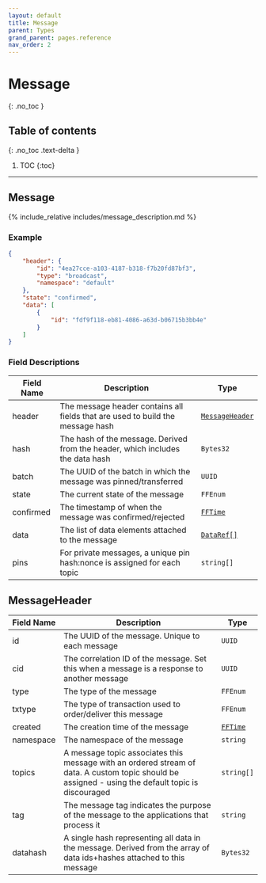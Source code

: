 ```yaml
---
layout: default
title: Message
parent: Types
grand_parent: pages.reference
nav_order: 2
---
```


# Message
{: .no_toc }

## Table of contents
{: .no_toc .text-delta }

1. TOC
{:toc}

---
## Message

{% include_relative includes/message_description.md %}

### Example

```json
{
    "header": {
        "id": "4ea27cce-a103-4187-b318-f7b20fd87bf3",
        "type": "broadcast",
        "namespace": "default"
    },
    "state": "confirmed",
    "data": [
        {
            "id": "fdf9f118-eb81-4086-a63d-b06715b3bb4e"
        }
    ]
}
```

### Field Descriptions

| Field Name | Description | Type |
|------------|-------------|------|
| header | The message header contains all fields that are used to build the message hash | [`MessageHeader`](#messageheader) |
| hash | The hash of the message. Derived from the header, which includes the data hash | `Bytes32` |
| batch | The UUID of the batch in which the message was pinned/transferred | `UUID` |
| state | The current state of the message | `FFEnum` |
| confirmed | The timestamp of when the message was confirmed/rejected | [`FFTime`](simpletypes#fftime) |
| data | The list of data elements attached to the message | [`DataRef[]`](dataref#dataref) |
| pins | For private messages, a unique pin hash:nonce is assigned for each topic | `string[]` |

## MessageHeader

| Field Name | Description | Type |
|------------|-------------|------|
| id | The UUID of the message. Unique to each message | `UUID` |
| cid | The correlation ID of the message. Set this when a message is a response to another message | `UUID` |
| type | The type of the message | `FFEnum` |
| txtype | The type of transaction used to order/deliver this message | `FFEnum` |
| created | The creation time of the message | [`FFTime`](simpletypes#fftime) |
| namespace | The namespace of the message | `string` |
| topics | A message topic associates this message with an ordered stream of data. A custom topic should be assigned - using the default topic is discouraged | `string[]` |
| tag | The message tag indicates the purpose of the message to the applications that process it | `string` |
| datahash | A single hash representing all data in the message. Derived from the array of data ids+hashes attached to this message | `Bytes32` |


